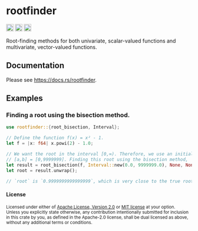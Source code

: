 # rootfinder

[<img alt="github" src="https://img.shields.io/badge/github-tamaskis/rootfinder-8da0cb?style=for-the-badge&labelColor=555555&logo=github" height="20">](https://github.com/tamaskis/rootfinder)
[<img alt="crates.io" src="https://img.shields.io/crates/v/rootfinder.svg?style=for-the-badge&color=fc8d62&logo=rust" height="20">](https://crates.io/crates/rootfinder)
[<img alt="docs.rs" src="https://img.shields.io/badge/docs.rs-rootfinder-66c2a5?style=for-the-badge&labelColor=555555&logo=docs.rs" height="20">](https://docs.rs/rootfinder)

Root-finding methods for both univariate, scalar-valued functions and multivariate, vector-valued functions.

## Documentation

Please see https://docs.rs/rootfinder.

## Examples

### Finding a root using the bisection method.

```rust
use rootfinder::{root_bisection, Interval};

// Define the function f(x) = x² - 1.
let f = |x: f64| x.powi(2) - 1.0;

// We want the root in the interval [0,∞). Therefore, we use an initial interval of
// [a,b] = [0,9999999]. Finding this root using the bisection method,
let result = root_bisection(f, Interval::new(0.0, 9999999.0), None, None);
let root = result.unwrap();

// `root` is `0.9999999999999999`, which is very close to the true root of 1.
```

#### License

<sup>
Licensed under either of <a href="LICENSE-APACHE">Apache License, Version 2.0</a> or 
<a href="LICENSE-MIT">MIT license</a> at your option.
</sup>

<br>

<sub>
Unless you explicitly state otherwise, any contribution intentionally submitted for inclusion in
this crate by you, as defined in the Apache-2.0 license, shall be dual licensed as above, without
any additional terms or conditions.
</sub>